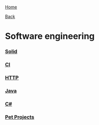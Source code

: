 [Home](/)

[Back](../index.md)

# Software engineering

### [Solid](solid.md)

### [CI](ci-cd/ci-cd.md)

### [HTTP](network/index.md)

### [Java](java/index.md)

### [C#](csharp/index.md)

### [Pet Projects](pet-projects/index.md)
